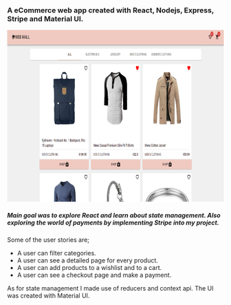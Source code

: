 ### A eCommerce web app created with React, Nodejs, Express, Stripe and Material UI.

<img src="https://github.com/Hani-AS/Web-Mall/blob/main/webmall%20screenshot.png?raw=true" width="800" height="400"/>

##### Main goal was to explore React and learn about state management. Also exploring the world of payments by implementing Stripe into my project.

Some of the user stories are;
  - A user can filter categories. 
  - A user can see a detailed page for every product. 
  - A user can add products to a wishlist and to a cart.
  - A user can see a checkout page and make a payment.

As for state management I made use of reducers and context api.
The UI was created with Material UI.
